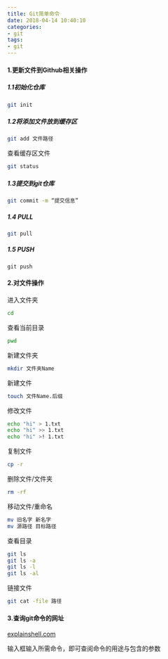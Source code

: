 ```yaml
---
title: Git简单命令
date: 2018-04-14 10:40:10
categories:
- git
tags:
- git
---
```


#### 1.更新文件到Github相关操作

##### 1.1初始化仓库
``` bash
git init
```

##### 1.2将添加文件放到缓存区
``` bash
git add 文件路径
```
查看缓存区文件
``` bash
git status
```

##### 1.3提交到git仓库

``` bash
git commit -m “提交信息”
```
##### 1.4 PULL
```bash 
git pull
```

##### 1.5 PUSH
```pash
git push
```
#### 2.对文件操作
进入文件夹

```bash
cd
```

查看当前目录

```bash
pwd
```

新建文件夹

```bash
mkdir 文件夹Name
```
新建文件

```bash
touch 文件Name.后缀
```

修改文件
```bash
echo "hi" > 1.txt
echo "hi" >> 1.txt
echo "hi" >! 1.txt
```

复制文件

```bash
cp -r
```

删除文件/文件夹
```bash
rm -rf
```
移动文件/重命名
```bash
mv 旧名字 新名字
mv 源路径 目标路径
```

查看目录

```bash
git ls
git ls -a
git ls -l
git ls -al
```

链接文件

```bash
git cat -file 路径
```
#### 3.查询git命令的网址
[explainshell.com](explainshell.com)

输入框输入所需命令，即可查阅命令的用途与包含的参数
